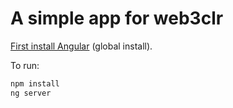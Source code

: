# A simple app for web3clr

[First install Angular](https://angular.io/guide/setup-local) (global install).

To run:

```sh
npm install
ng server
```
